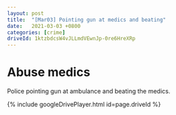 ```yaml
---
layout: post
title:  "[Mar03] Pointing gun at medics and beating"
date:   2021-03-03 +0800
categories: [crime]
driveId: 1ktzbdcsW4vJLLmdVEwnJp-0re6HreXRp
---
```

# Abuse medics
Police pointing gun at ambulance and beating the medics. 

{% include googleDrivePlayer.html id=page.driveId %}